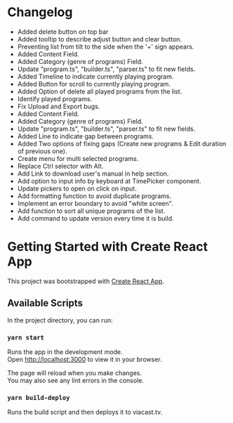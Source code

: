 # Changelog
* Added delete button on top bar
* Added tooltip to describe adjust button and clear button.
* Preventing list from tilt to the side when the '+' sign appears.
* Added Content Field.
* Added Category (genre of programs) Field.
* Update "program.ts", "builder.ts", "parser.ts" to fit new fields.
* Added Timeline to indicate currently playing program.
* Added Button for scroll to currently playing program.
* Added Option of delete all played programs from the list.
* Identify played programs.
* Fix Upload and Export bugs.
* Added Content Field.
* Added Category (genre of programs) Field.
* Update "program.ts", "builder.ts", "parser.ts" to fit new fields.
* Added Line to indicate gap between programs.
* Added Two options of fixing gaps (Create new programs & Edit duration of previous one).
* Create menu for multi selected programs.
* Replace Ctrl selector with Alt.
* Add Link to download user's manual in help section.
* Add option to input info by keyboard at TimePicker component.
* Update pickers to open on click on input.
* Add formatting function to avoid duplicate programs.
* Implement an error boundary to avoid "white screen".
* Add function to sort all unique programs of the list.
* Add command to update version every time it is build.

# Getting Started with Create React App

This project was bootstrapped with [Create React App](https://github.com/facebook/create-react-app).

## Available Scripts

In the project directory, you can run:

### `yarn start`

Runs the app in the development mode.\
Open [http://localhost:3000](http://localhost:3000) to view it in your browser.

The page will reload when you make changes.\
You may also see any lint errors in the console.

### `yarn build-deploy`

Runs the build script and then deploys it to viacast.tv.
